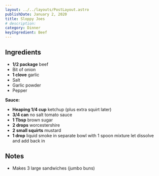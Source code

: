 ```yaml
---
layout: ../../layouts/PostLayout.astro
publishDate: January 2, 2020
title: Sloppy Joes
# description:
category: Dinner
keyIngredient: Beef
---
```


## Ingredients
- **1/2 package** beef
- Bit of onion
- **1 clove** garlic
- Salt
- Garlic powder
- Pepper

**Sauce:**
- **Heaping 1/4 cup** ketchup (plus extra squirt later)
- **3/4 can** no salt tomato sauce
- **1 Tbsp** brown sugar
- **2 drops** worcestershire
- **2 small squirts** mustard
- **1 drop** liquid smoke in separate bowl with 1 spoon mixture let dissolve and add back in

## Notes
- Makes 3 large sandwiches (jumbo buns)
